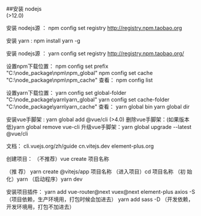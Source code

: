 ##安装 nodejs             
(>12.0)

安装 nodejs源 ： npm config set registry http://registry.npm.taobao.org

安装 yarn : npm install yarn -g

安装 nodejs源 ： yarn config set registry http://registry.npm.taobao.org/

设置npm下载位置：
    npm config set prefix "C:\node_package\npm\npm_global"
    npm config set cache "C:\node_package\npm\npm_cache"
查看：
    npm config list

设置yarn下载位置：
    yarn config set global-folder "C:\node_package\yarn\yarn_global"
    yarn config set cache-folder "C:\node_package\yarn\yarn_cache"
查看：
    yarn global bin
    yarn global dir

安装vue手脚架 : yarn global add @vue/cli             (>4.0)
删除vue手脚架：(如果版本低)yarn global remove vue-cli
升级vue手脚架：yarn global upgrade --latest @vue/cli

文档：
cli.vuejs.org/zh/guide
cn.vitejs.dev
element-plus.org


创建项目：
（不推荐）vue create 项目名称

（推      荐） yarn create @vitejs/app 项目名称
（进入项目）cd 项目名称
（初 始  化）yarn
（启动程序）yarn dev

安装项目插件：
    yarn add vue-router@next vuex@next element-plus axios -S        （项目依赖，生产环境用，打包时候会加进去）
    yarn add sass -D        （开发依赖，开发环境用，打包不加进去）


